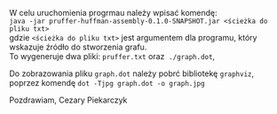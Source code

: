 W celu uruchomienia progrmau należy wpisać komendę:  
`java -jar pruffer-huffman-assembly-0.1.0-SNAPSHOT.jar <ścieżka do pliku txt>`  
gdzie `<ścieżka do pliku txt>` jest argumentem dla programu, który wskazuje źródło do stworzenia grafu.  
To wygeneruje dwa pliki: `pruffer.txt` oraz  `./graph.dot`,

Do zobrazowania pliku `graph.dot` należy pobrć bibliotekę `graphviz`,  
poprzez komendę `dot -Tjpg graph.dot -o graph.jpg`

Pozdrawiam,
Cezary Piekarczyk
